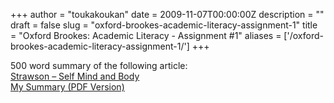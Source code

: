 +++
author = "toukakoukan"
date = 2009-11-07T00:00:00Z
description = ""
draft = false
slug = "oxford-brookes-academic-literacy-assignment-1"
title = "Oxford Brookes: Academic Literacy - Assignment #1"
aliases = ['/oxford-brookes-academic-literacy-assignment-1/']
+++

500 word summary of the following article:  
[ Strawson – Self Mind and Body](http://dl.dropbox.com/u/542251/Self%2C%20Mind%20and%20Body%20P.F.%20Stawson%20%281st%20assignment%29.docx)  
[My Summary (PDF Version)](http://dl.dropbox.com/u/542251/Self%20Mind%20and%20body%20-%20Summary%20-%20Assignment%20paper.pdf)

